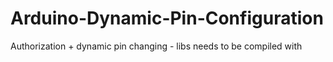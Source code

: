 # Arduino-Dynamic-Pin-Configuration
Authorization + dynamic pin changing - libs needs to be compiled with
